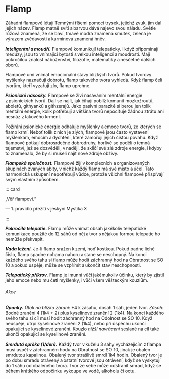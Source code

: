 # Flamp
  
Záhadní flampové létají Temnými říšemi pomocí trysek, jejichž zvuk, jim dal jejich název. Flamp matně svítí a barvou dává najevo svou náladu. Světle růžová znamená, že se baví, tmavě modrá znamená smutek, zelená je výrazem zvědavosti a karmínová znamená hněv.
  
***Inteligentní a moudří.*** Flampové komunikují telepaticky. I když připomínají medúzy, jsou to vnímající bytosti s velkou inteligencí a moudrostí. Mají pokročilou znalost náboženství, filozofie, matematiky a nesčetně dalších oborů.
  
Flampové umí vnímat emocionální stavy blízkých tvorů. Pokud tvorovy myšlenky naznačují dobrotu, flamp takového tvora vyhledá. Když flamp čelí tvorům, kteří vyzařují zlo, flamp uprchne.
  
***Psionické násosky.*** Flampové se živí nasáváním mentální energie z psionických tvorů. Dají se najít, jak číhají poblíž komunit mozkožroutů, aboletů, githyanků a githzerajů. Jako pasivní parazité si berou jen tolik mentální energie, kolik potřebují a většina tvorů nepociťuje žádnou ztrátu ani nesnáz z takového krmení.
  
Požírání psionické energie odhaluje myšlenky a emoce tvorů, ze kterých se flamp krmí. Neboť tolik z nich je zlých, flampové jsou často vystaveni myšlenkám, emocím a dychtění, které zamořují jejich čistou povahu. Když flampové potkají dobrosrdečné dobrodruhy, horlivě se podělí o temná tajemství, jež se dozvěděli, v naději, že sklíčí své zlé zdroje energie, i kdyby to znamenalo, že by si museli najít nové zdroje obživy.
  
***Flampská společnost.*** Flampové žijí v komplexních a organizovaných skupinách zvaných abity, v nichž každý flamp má své místo a účel. Tato harmonická uskupení nepotřebují vůdce, protože všichni flampové přispívají svým vlastním způsobem.

::: card 

„Věř flampovi.“
  
— 1. pravidlo přežití v jeskyni Mystika X
  
::: 

<Monster 
    title="Flamp"
    subtitle="Malá zrůda, zákonné dobro"
    armor-class="12"
    hit-points="7 (2k6)"
    speed="1 sáh, létání 6 sáhů"
    str="6 (-2)"
    dex="15 (+2)"
    con="10 (+0)"
    int="14 (+2)"
    wis="14 (+2)"
    cha="11 (+0)"
    skills="Historie +4, Mystika +4, Náboženství +4"
    damage-vulnerabilities="psychická"
    senses="vidění ve tmě 12 sáhů, pasivní Vnímání 12"
    languages="rozumí temnobecné řeči, ale neumí mluvit, telepatie 12 sáhů"
    challenge="1/8 (25 ZK)"
    >
  
***Pokročilá telepatie.*** Flamp může vnímat obsah jakékoliv telepatické komunikace použité do 12 sáhů od něj a tvor s nějakou formou telepatie ho nemůže překvapit.
  
***Vada ležení.*** Je-li flamp sražen k zemi, hoď kostkou. Pokud padne liché číslo, flamp spadne nohama nahoru a stane se neschopný. Na konci každého svého tahu si flamp může hodit záchranný hod na Obratnost se SO 10 a pokud uspěje, může se vzpřímit a ukončit stav neschopnosti.
  
***Telepatický příkrov.*** Flamp je imunní vůči jakémukoliv účinku, který by zjistil jeho emoce nebo mu četl myšlenky, i vůči všem věšteckým kouzlům.
  
###### Akce
  
***Úponky.*** *Útok na blízko zbraní:* +4 k zásahu, dosah 1 sáh, jeden tvor. *Zásah:* Bodné zranění 4 (1k4 + 2) plus kyselinové zranění 2 (1k4). Na konci každého svého tahu si cíl musí hodit záchranný hod na Odolnost se SO 10. Když neuspěje, utrpí kyselinové zranění 2 (1k4), nebo při úspěchu ukončí opakující se kyselinové zranění. Kouzlo *nižší navrácení* seslané na cíl také ukončí opakující se kyselinové zranění.
  
***Smrdutá sprška (1/den).*** Každý tvor v kuželu 3 sáhy vycházejícím z flampa musí uspět v záchranném hodu na Obratnost se SO 10, jinak je obalen smrdutou kapalinou. Obalený tvor strašlivě smrdí 1k4 hodin. Obalený tvor je po dobu smradu otrávený a ostatní tvorové jsou otrávení, když se vyskytují do 1 sáhu od obaleného tvora. Tvor ze sebe může odstranit smrad, když se během krátkého odpočinku vykoupe ve vodě, alkoholu či octu.

</Monster>
